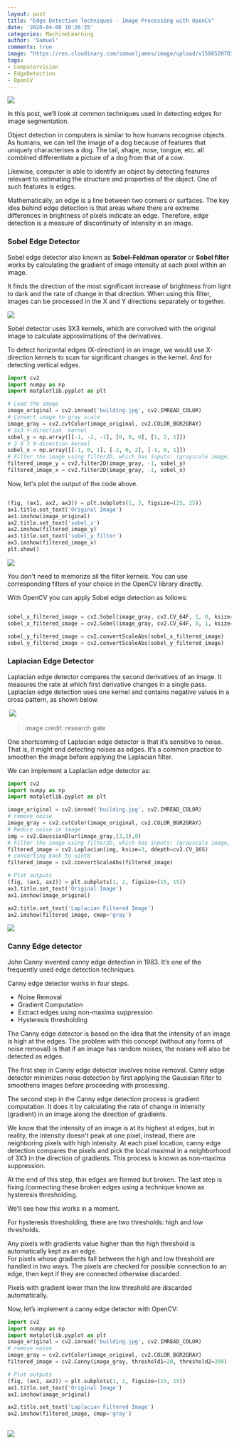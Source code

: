 ```yaml
---
layout: post
title: "Edge Detection Techniques - Image Processing with OpenCV"
date: '2020-04-08 10:26:35'
categories: MachineLearning
author: 'Samuel'
comments: true
image: "https://res.cloudinary.com/samueljames/image/upload/v1586520703/Screenshot_2020-04-10_at_14.11.16.png"
tags:
- Computervision 
- EdgeDetection
- OpenCV
---
```


![](https://res.cloudinary.com/samueljames/image/upload/v1586520703/Screenshot_2020-04-10_at_14.11.16.png)

In this post, we’ll look at common techniques used in detecting edges for image segmentation.

Object detection in computers is similar to how humans recognise objects. As humans, we can tell the image of a dog because of features that uniquely characterises a dog.  The tail, shape, nose, tongue, etc. all combined differentiate a picture of a dog from that of a cow. 

Likewise, computer is able to identify an object by detecting features relevant to estimating the structure and properties of the object.  One  of such features is edges.

Mathematically, an edge is a line between two corners or surfaces.  The key idea behind edge detection is that areas where there are extreme differences in brightness of pixels indicate an edge. Therefore, edge detection is a measure of discontinuity of intensity in an image.



### Sobel Edge Detector

Sobel edge detector also known as **Sobel–Feldman operator** or **Sobel filter** works by calculating the gradient of image intensity at each pixel within an image.

It finds the direction of the most significant increase of brightness from light to dark and the rate of change in that direction. When using this filter, images can be processed in the X and Y directions separately or together.

![](https://res.cloudinary.com/samueljames/image/upload/v1586518217/Screenshot_2020-04-10_at_13.29.29.png)

Sobel detector uses 3X3 kernels, which are convolved with the original image to calculate approximations of the derivatives.

To detect horizontal edges (X-direction) in an image, we would use X-direction kernels to scan for significant changes in the kernel. And for detecting vertical edges.

```python
import cv2
import numpy as np
import matplotlib.pyplot as plt

# Load the image
image_original = cv2.imread('building.jpg', cv2.IMREAD_COLOR)
# Convert image to gray scale
image_gray = cv2.cvtColor(image_original, cv2.COLOR_BGR2GRAY)
# 3x3 Y-direction  kernel
sobel_y = np.array([[-1, -2, -1], [0, 0, 0], [1, 2, 1]])
# 3 X 3 X-direction kernel
sobel_x = np.array([[-1, 0, 1], [-2, 0, 2], [-1, 0, 1]])
# Filter the image using filter2D, which has inputs: (grayscale image, bit-depth, kernel)
filtered_image_y = cv2.filter2D(image_gray, -1, sobel_y)
filtered_image_x = cv2.filter2D(image_gray, -1, sobel_x)
```

Now, let's plot the output of the code above.

```python

(fig, (ax1, ax2, ax3)) = plt.subplots(1, 3, figsize=(25, 25))
ax1.title.set_text('Original Image')
ax1.imshow(image_original)
ax2.title.set_text('sobel_x')
ax2.imshow(filtered_image_y)
ax3.title.set_text('sobel_y filter')
ax3.imshow(filtered_image_x)
plt.show()
```

![](https://res.cloudinary.com/samueljames/image/upload/v1586520703/Screenshot_2020-04-10_at_14.11.16.png)

You don't need to memorize all the filter kernels.  You can use corresponding filters of your choice in the OpenCV library directly. 

With OpenCV  you can apply Sobel edge detection as follows:

```python

sobel_x_filtered_image = cv2.Sobel(image_gray, cv2.CV_64F, 1, 0, ksize=3)
sobel_x_filtered_image = cv2.Sobel(image_gray, cv2.CV_64F, 0, 1, ksize=3)

sobel_y_filtered_image = cv2.convertScaleAbs(sobel_x_filtered_image)
sobel_y_filtered_image = cv2.convertScaleAbs(sobel_y_filtered_image)


```

###  Laplacian Edge Detector
Laplacian edge detector compares the second derivatives of an image. It measures the rate at which first derivative changes in a single pass. Laplacian edge detection uses one kernel and contains negative values in a cross pattern, as shown below.


​	 ![](https://www.researchgate.net/profile/Siti_Yasiran/publication/261459927/figure/fig1/AS:650032764170264@1531991296526/Two-commonly-used-discrete-approximations-to-the-Laplacian-filter.png)

> image credit: research gate

 One shortcoming of Laplacian edge detector is that it’s sensitive to noise. That is, it might end detecting noises as edges. It’s a common practice to smoothen the image before applying the Laplacian filter.

We can implement a Laplacian edge detector as:

```python
import cv2
import numpy as np
import matplotlib.pyplot as plt

image_original = cv2.imread('building.jpg', cv2.IMREAD_COLOR)
# remove noise
image_gray = cv2.cvtColor(image_original, cv2.COLOR_BGR2GRAY)
# Reduce noise in image
img = cv2.GaussianBlur(image_gray,(3,3),0)
# Filter the image using filter2D, which has inputs: (grayscale image, bit-depth, kernel)
filtered_image = cv2.Laplacian(img, ksize=3, ddepth=cv2.CV_16S)
# converting back to uint8
filtered_image = cv2.convertScaleAbs(filtered_image)

# Plot outputs
(fig, (ax1, ax2)) = plt.subplots(1, 2, figsize=(15, 15))
ax1.title.set_text('Original Image')
ax1.imshow(image_original)

ax2.title.set_text('Laplacian Filtered Image')
ax2.imshow(filtered_image, cmap='gray')
```

![](https://res.cloudinary.com/samueljames/image/upload/v1586523484/Screenshot_2020-04-10_at_14.57.40.png)

### Canny Edge detector

John Canny invented canny edge detection in 1983. It’s one of the frequently used edge detection techniques. 

Canny edge detector works in four steps.

- Noise Removal
- Gradient Computation
- Extract edges using non-maxima suppression
- Hysteresis  thresholding

The Canny edge detector is based on the idea that the intensity of an image is high at the edges. The problem with this concept (without any forms of noise removal) is that if an image has random noises, the noises will also be detected as edges. 

The first step in Canny edge detector involves noise removal.  Canny edge detector minimizes noise detection by first applying the Gaussian filter to smoothens images before proceeding with processing.

The second step in the Canny edge detection process is gradient computation. It does it by calculating the rate of change in intensity (gradient) in an image along the direction of gradients.

We know that the intensity of an image is at its highest at edges, but in reality, the intensity doesn't peak at one pixel; instead, there are neighboring pixels with high intensity.  At each pixel location, canny edge detection compares the pixels and pick the local maximal in a neighborhood of 3X3 in the direction of gradients.  This process is known as non-maxima suppression. 

At the end of this step, thin edges are formed but broken. The last step is fixing /connecting these broken edges using a technique known as hysteresis thresholding.

We’ll see how this works in a moment. 

For hysteresis thresholding, there are two thresholds: high and low thresholds. 

Any pixels with gradients value higher than the high threshold is automatically kept as an edge.  
For pixels whose gradients fall between the high and low threshold are handled in two ways. The pixels are checked for possible connection to an edge, then kept if they are connected otherwise discarded.

Pixels with gradient lower than the low threshold are discarded automatically.

Now, let’s implement a canny edge detector with OpenCV:

```python
import cv2
import numpy as np
import matplotlib.pyplot as plt
image_original = cv2.imread('building.jpg', cv2.IMREAD_COLOR)
# remove noise
image_gray = cv2.cvtColor(image_original, cv2.COLOR_BGR2GRAY)
filtered_image = cv2.Canny(image_gray, threshold1=20, threshold2=200)

# Plot outputs
(fig, (ax1, ax2)) = plt.subplots(1, 2, figsize=(15, 15))
ax1.title.set_text('Original Image')
ax1.imshow(image_original)

ax2.title.set_text('Laplacian Filtered Image')
ax2.imshow(filtered_image, cmap='gray')
			
```

![](https://res.cloudinary.com/samueljames/image/upload/v1586526474/Screenshot_2020-04-10_at_15.47.32.png)


